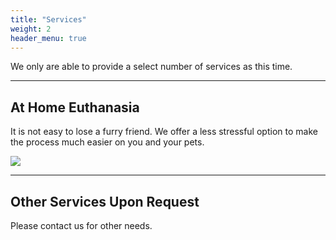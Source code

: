 ```yaml
---
title: "Services"
weight: 2
header_menu: true
---
```


We only are able to provide a select number of services as this time.

***

## At Home Euthanasia

It is not easy to lose a furry friend. We offer a less stressful option to make the process much easier on you and your pets.

![](/images/evie_louie.jpg)

***

## Other Services Upon Request

Please contact us for other needs.
